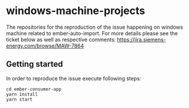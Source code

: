 # windows-machine-projects

The repositories for the reproduction of the issue happening on windows machine related to ember-auto-import. For more details please see the ticket below as well as respective comments:
https://jira.siemens-energy.com/browse/MAW-7864

## Getting started

In order to reproduce the issue execute following steps:
```
cd ember-consumer-app
yarn install
yarn start
```